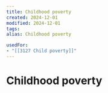```yaml
---
title: Childhood poverty
created: 2024-12-01
modified: 2024-12-01
tags: 
alias: Childhood poverty

usedFor:
- "[[3127 Child poverty]]"
---
```

# Childhood poverty
